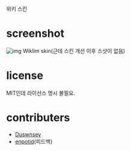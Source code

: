 위키 스킨
# screenshot
![img](./screenshot.png)
Wiklim skin(근데 스킨 개선 이후 스샷이 없음)
# license
MIT인데 라이선스 명시 불필요.
# contributers
- [Duswnsey](https://github.com/Duswnsey)
- [enpotid](https://github.com/enpotid)(피드백)
